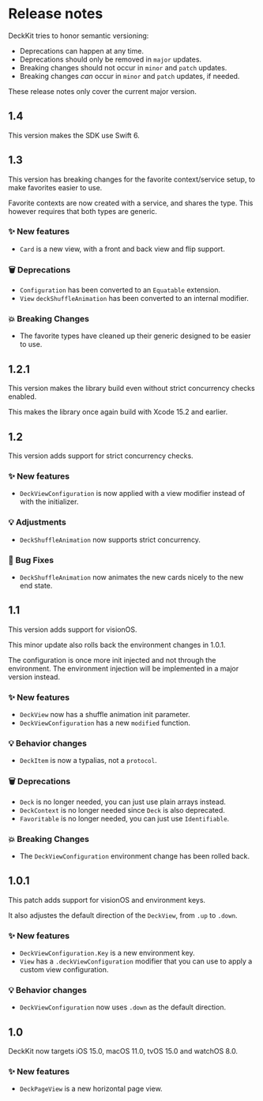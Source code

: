 # Release notes

DeckKit tries to honor semantic versioning:

* Deprecations can happen at any time.
* Deprecations should only be removed in `major` updates.
* Breaking changes should not occur in `minor` and `patch` updates.
* Breaking changes *can* occur in `minor` and `patch` updates, if needed.

These release notes only cover the current major version. 



## 1.4

This version makes the SDK use Swift 6.



## 1.3

This version has breaking changes for the favorite context/service setup, to make favorites easier to use.

Favorite contexts are now created with a service, and shares the type. This however requires that both types are generic.

### ✨ New features

* `Card` is a new view, with a front and back view and flip support.

### 🗑️ Deprecations

* `Configuration` has been converted to an `Equatable` extension.
* `View` `deckShuffleAnimation` has been converted to an internal modifier.

### 💥 Breaking Changes

* The favorite types have cleaned up their generic designed to be easier to use.



## 1.2.1

This version makes the library build even without strict concurrency checks enabled.

This makes the library once again build with Xcode 15.2 and earlier.



## 1.2

This version adds support for strict concurrency checks.

### ✨ New features

* `DeckViewConfiguration` is now applied with a view modifier instead of with the initializer.

### 💡 Adjustments

* `DeckShuffleAnimation` now supports strict concurrency.

### 🐛 Bug Fixes

* `DeckShuffleAnimation` now animates the new cards nicely to the new end state.



## 1.1

This version adds support for visionOS.

This minor update also rolls back the environment changes in 1.0.1.

The configuration is once more init injected and not through the environment. The environment injection will be implemented in a major version instead.

### ✨ New features

* `DeckView` now has a shuffle animation init parameter.
* `DeckViewConfiguration` has a new `modified` function.

### 💡 Behavior changes

* `DeckItem` is now a typalias, not a `protocol`.

### 🗑️ Deprecations

* `Deck` is no longer needed, you can just use plain arrays instead.
* `DeckContext` is no longer needed since `Deck` is also deprecated.
* `Favoritable` is no longer needed, you can just use `Identifiable`.

### 💥 Breaking Changes

* The `DeckViewConfiguration` environment change has been rolled back.



## 1.0.1

This patch adds support for visionOS and environment keys.

It also adjustes the default direction of the ``DeckView``, from `.up` to `.down`.

### ✨ New features

* `DeckViewConfiguration.Key` is a new environment key.
* `View` has a `.deckViewConfiguration` modifier that you can use to apply a custom view configuration.

### 💡 Behavior changes

* `DeckViewConfiguration` now uses `.down` as the default direction.



## 1.0

DeckKit now targets iOS 15.0, macOS 11.0, tvOS 15.0 and watchOS 8.0.

### ✨ New features

* `DeckPageView` is a new horizontal page view.
